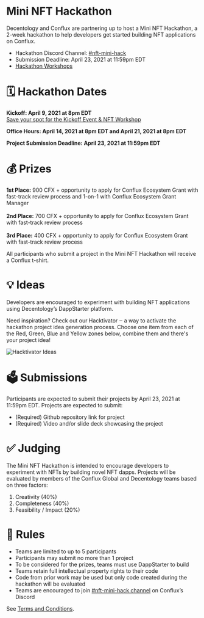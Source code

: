 # Mini NFT Hackathon
Decentology and Conflux are partnering up to host a Mini NFT Hackathon, a 2-week hackathon to help developers get started building NFT applications on Conflux.
* Hackathon Discord Channel: [#nft-mini-hack](https://discord.gg/P3bygCDxJn)
* Submission Deadline: April 23, 2021 at 11:59pm EDT
* [Hackathon Workshops](https://www.crowdcast.io/e/kickstart-dapps/)

#  :spiral_calendar: Hackathon Dates
**Kickoff: April 9, 2021 at 8pm EDT**<br>
[Save your spot for the Kickoff Event & NFT Workshop](https://www.crowdcast.io/e/kickstart-dapps/)

**Office Hours: April 14, 2021 at 8pm EDT and April 21, 2021 at 8pm EDT**

**Project Submission Deadline: April 23, 2021 at 11:59pm EDT**

# :moneybag: Prizes
**1st Place:** 900 CFX + opportunity to apply for Conflux Ecosystem Grant with fast-track review process and 1-on-1 with Conflux Ecosystem Grant Manager<br>
<br>**2nd Place:** 700 CFX + opportunity to apply for Conflux Ecosystem Grant with fast-track review process<br>
<br>**3rd Place:** 400 CFX + opportunity to apply for Conflux Ecosystem Grant with fast-track review process

All participants who submit a project in the Mini NFT Hackathon will receive a Conflux t-shirt.

# :bulb: Ideas
Developers are encouraged to experiment with building NFT applications using Decentology’s DappStarter platform. 

Need inspiration? Check out our Hacktivator ‒ a way to activate the hackathon project idea generation process. Choose one item from each of the Red, Green, Blue and Yellow zones below, combine them and there's your project idea!

<img src="https://uploads-ssl.webflow.com/5dea4f8b31edea3328b9a0f6/606e38d5f70e8eded2f8f97c_Screen%20Shot%202021-04-07%20at%206.54.51%20PM.png"
     alt="Hacktivator Ideas">

# :ballot_box: Submissions
Participants are expected to submit their projects by April 23, 2021 at 11:59pm EDT. Projects are expected to submit:
* (Required) Github repository link for project
* (Required) Video and/or slide deck showcasing the project

# :white_check_mark: Judging
The Mini NFT Hackathon is intended to encourage developers to experiment with NFTs by building novel NFT dapps. Projects will be evaluated by members of the Conflux Global and Decentology teams based on three factors:
1. Creativity (40%)
2. Completeness (40%)
3. Feasibility / Impact (20%)

# :page_facing_up: Rules
* Teams are limited to up to 5 participants
* Participants may submit no more than 1 project
* To be considered for the prizes, teams must use DappStarter to build
* Teams retain full intellectual property rights to their code
* Code from prior work may be used but only code created during the hackathon will be evaluated
* Teams are encouraged to join [#nft-mini-hack channel](https://discord.gg/P3bygCDxJn) on Conflux’s Discord 

See [Terms and Conditions](https://github.com/decentology/conflux-mini-nft-hackathon/blob/main/terms-and-conditions.md).
